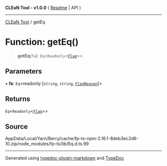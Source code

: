 **CLEaN Tool - v1.0.0** ( [Readme](../README.md) \| API )

***

[CLEaN Tool](../exports.md) / getEq

# Function: getEq()

> **getEq**(`fa`): `Eq`\<`Readonly`\<[`Flag`](../interfaces/Flag.md)\>\>

## Parameters

▪ **fa**: `Eq`\<readonly [`string`, `string`, [`FlagReason`](../type-aliases/FlagReason.md)]\>

## Returns

`Eq`\<`Readonly`\<[`Flag`](../interfaces/Flag.md)\>\>

## Source

AppData/Local/Yarn/Berry/cache/fp-ts-npm-2.16.1-8deb3ec2d6-10.zip/node\_modules/fp-ts/lib/Eq.d.ts:99

***

Generated using [typedoc-plugin-markdown](https://www.npmjs.com/package/typedoc-plugin-markdown) and [TypeDoc](https://typedoc.org/)
